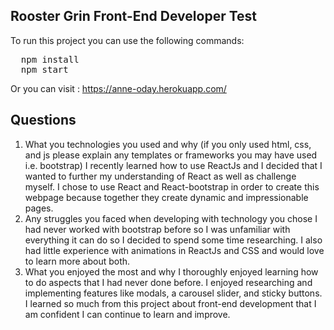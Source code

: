 ## Rooster Grin Front-End Developer Test

To run this project you can use the following commands:
<pre>
  npm install
  npm start
</pre>

Or you can visit :
https://anne-oday.herokuapp.com/


## Questions
1. What you technologies you used and why (if you only used html, css, and js please explain any templates or frameworks you may have used i.e. bootstrap)
  I recently learned how to use ReactJs and I decided that I wanted to further my understanding of React as well as challenge myself. I chose to use React and React-bootstrap in order to create this webpage because together they create dynamic and impressionable pages.
2. Any struggles you faced when developing with technology you chose
  I had never worked with bootstrap before so I was unfamiliar with everything it can do so I decided to spend some time researching. I also had little experience with animations in ReactJs and CSS and would love to learn more about both.
3. What you enjoyed the most and why
  I thoroughly enjoyed learning how to do aspects that I had never done before. I enjoyed researching and implementing features like modals, a carousel slider, and sticky buttons. I learned so much from this project about front-end development that I am confident I can continue to learn and improve.
